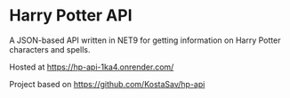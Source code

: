 # Harry Potter API

A JSON-based API written in NET9 for getting information on Harry Potter characters and spells. 

Hosted at https://hp-api-1ka4.onrender.com/

Project based on https://github.com/KostaSav/hp-api
